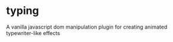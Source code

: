 # typing
A vanilla javascript dom manipulation plugin for creating animated typewriter-like effects

